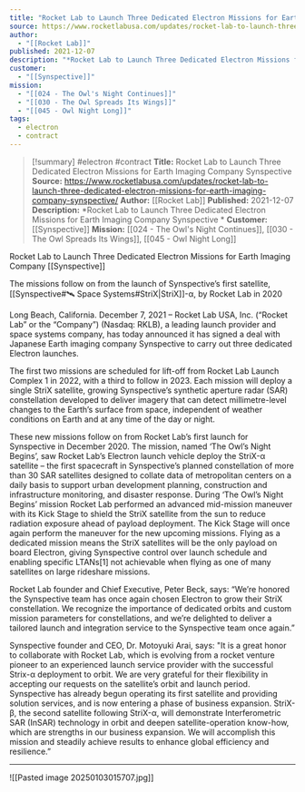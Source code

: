 ```yaml
---
title: "Rocket Lab to Launch Three Dedicated Electron Missions for Earth Imaging Company Synspective   "
source: https://www.rocketlabusa.com/updates/rocket-lab-to-launch-three-dedicated-electron-missions-for-earth-imaging-company-synspective/
author:
  - "[[Rocket Lab]]"
published: 2021-12-07
description: "*Rocket Lab to Launch Three Dedicated Electron Missions for Earth Imaging Company Synspective *"
customer:
  - "[[Synspective]]"
mission:
  - "[[024 - The Owl's Night Continues]]"
  - "[[030 - The Owl Spreads Its Wings]]"
  - "[[045 - Owl Night Long]]"
tags:
  - electron
  - contract
---
```

>[!summary]
#electron #contract
**Title:** Rocket Lab to Launch Three Dedicated Electron Missions for Earth Imaging Company Synspective   
**Source:** https://www.rocketlabusa.com/updates/rocket-lab-to-launch-three-dedicated-electron-missions-for-earth-imaging-company-synspective/
**Author:** [[Rocket Lab]]
**Published:** 2021-12-07
**Description:** *Rocket Lab to Launch Three Dedicated Electron Missions for Earth Imaging Company Synspective *
**Customer:** [[Synspective]]
**Mission:** [[024 - The Owl's Night Continues]], [[030 - The Owl Spreads Its Wings]], [[045 - Owl Night Long]]

Rocket Lab to Launch Three Dedicated Electron Missions for Earth Imaging Company [[Synspective]]  

The missions follow on from the launch of Synspective’s first satellite, [[Synspective#🛰️ Space Systems#StriX|StriX]]-α, by Rocket Lab in 2020

Long Beach, California. December 7, 2021 – Rocket Lab USA, Inc. (“Rocket Lab” or the “Company”) (Nasdaq: RKLB), a leading launch provider and space systems company, has today announced it has signed a deal with Japanese Earth imaging company Synspective to carry out three dedicated Electron launches.

The first two missions are scheduled for lift-off from Rocket Lab Launch Complex 1 in 2022, with a third to follow in 2023. Each mission will deploy a single StriX satellite, growing Synspective’s synthetic aperture radar (SAR) constellation developed to deliver imagery that can detect millimetre-level changes to the Earth’s surface from space, independent of weather conditions on Earth and at any time of the day or night.

These new missions follow on from Rocket Lab’s first launch for Synspective in December 2020. The mission, named ‘The Owl’s Night Begins’, saw Rocket Lab’s Electron launch vehicle deploy the StriX-α satellite – the first spacecraft in Synspective’s planned constellation of more than 30 SAR satellites designed to collate data of metropolitan centers on a daily basis to support urban development planning, construction and infrastructure monitoring, and disaster response. During ‘The Owl’s Night Begins’ mission Rocket Lab performed an advanced mid-mission maneuver with its Kick Stage to shield the StriX satellite from the sun to reduce radiation exposure ahead of payload deployment. The Kick Stage will once again perform the maneuver for the new upcoming missions. Flying as a dedicated mission means the StriX satellites will be the only payload on board Electron, giving Synspective control over launch schedule and enabling specific LTANs[1] not achievable when flying as one of many satellites on large rideshare missions.

Rocket Lab founder and Chief Executive, Peter Beck, says: “We’re honored the Synspective team has once again chosen Electron to grow their StriX constellation. We recognize the importance of dedicated orbits and custom mission parameters for constellations, and we’re delighted to deliver a tailored launch and integration service to the Synspective team once again.”

Synspective founder and CEO, Dr. Motoyuki Arai, says: "It is a great honor to collaborate with Rocket Lab, which is evolving from a rocket venture pioneer to an experienced launch service provider with the successful Strix-α deployment to orbit. We are very grateful for their flexibility in accepting our requests on the satellite’s orbit and launch period. Synspective has already begun operating its first satellite and providing solution services, and is now entering a phase of business expansion. StriX-β, the second satellite following StriX-α, will demonstrate Interferometric SAR (InSAR) technology in orbit and deepen satellite-operation know-how, which are strengths in our business expansion. We will accomplish this mission and steadily achieve results to enhance global efficiency and resilience.”

---

![[Pasted image 20250103015707.jpg]]